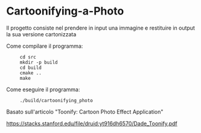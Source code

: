 # Cartoonifying-a-Photo

Il progetto consiste nel prendere in input una immagine e restituire in output la sua versione cartonizzata

Come compilare il programma:

         cd src
         mkdir -p build
         cd build
         cmake ..
         make
         
Come eseguire il programma:

         ./build/cartoonifying_photo

Basato sull'articolo "Toonify: Cartoon Photo Effect Application" 

https://stacks.stanford.edu/file/druid:yt916dh6570/Dade_Toonify.pdf
